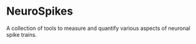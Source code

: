 # NeuroSpikes

<!-- [![Stable](https://img.shields.io/badge/docs-stable-blue.svg)](https://nishs1729.github.io/NeuroSpikes.jl/stable/)
[![Dev](https://img.shields.io/badge/docs-dev-blue.svg)](https://nishs1729.github.io/NeuroSpikes.jl/dev/)
[![Build Status](https://github.com/nishs1729/NeuroSpikes.jl/actions/workflows/CI.yml/badge.svg?branch=main)](https://github.com/nishs1729/NeuroSpikes.jl/actions/workflows/CI.yml?query=branch%3Amain) -->


A collection of tools to measure and quantify various aspects of neuronal spike trains.